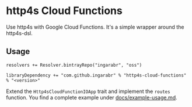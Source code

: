# http4s Cloud Functions  

Use http4s with Google Cloud Functions. It's a simple wrapper around the http4s-dsl. 

## Usage

```
resolvers += Resolver.bintrayRepo("ingarabr", "oss")

libraryDependency += "com.github.ingarabr" % "http4s-cloud-functions" % "<version>"
```

Extend the `Http4sCloudFunctionIOApp` trait and implement the `routes` function. You find a complete example under [docs/example-usage.md](./docs/example-usage.md).
